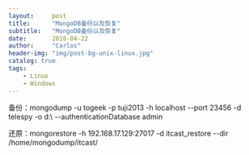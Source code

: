 ```yaml
---
layout:     post
title:      "MongoDB备份以及恢复"
subtitle:   "MongoDB备份以及恢复"
date:       2018-04-22 
author:     "Carlos"
header-img: "img/post-bg-unix-linux.jpg"
catalog: true
tags:
    - Linux
    - Windows
---
```


备份：mongodump -u togeek -p tuji2013 -h localhost --port 23456 -d telespy -o d:\\ --authenticationDatabase admin


还原：mongorestore -h 192.168.17.129:27017 -d itcast_restore --dir /home/mongodump/itcast/